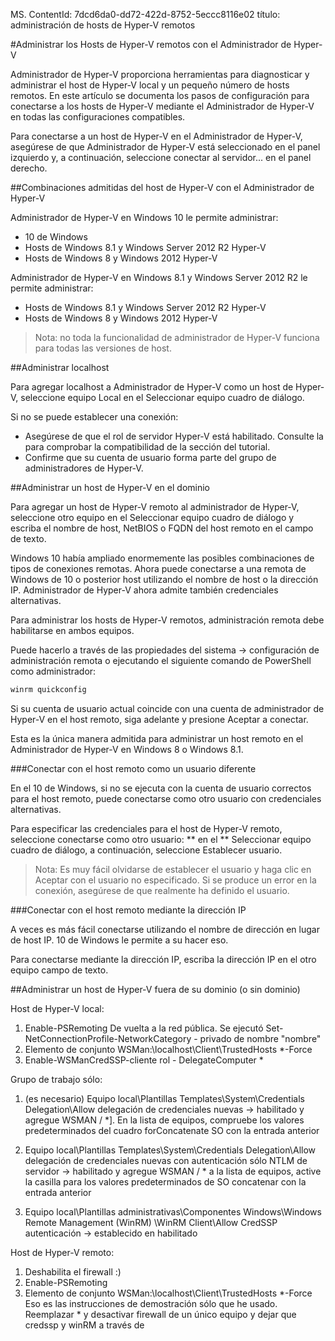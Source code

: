 MS. ContentId: 7dcd6da0-dd72-422d-8752-5eccc8116e02
título: administración de hosts de Hyper-V remotos

#Administrar los Hosts de Hyper-V remotos con el Administrador de Hyper-V

Administrador de Hyper-V proporciona herramientas para diagnosticar y administrar el host de Hyper-V local y un pequeño número de hosts remotos.
En este artículo se documenta los pasos de configuración para conectarse a los hosts de Hyper-V mediante el Administrador de Hyper-V en todas las configuraciones compatibles.

Para conectarse a un host de Hyper-V en el Administrador de Hyper-V, asegúrese de que <g id="cc977c94-2674-4707-88d1-9f0c435b88a7" ctype="x-strong">Administrador de Hyper-V</g> está seleccionado en el panel izquierdo y, a continuación, seleccione <g id="9a7f017b-0fd9-43ee-9442-746c9882ead1" ctype="x-strong">conectar al servidor...</g> en el panel derecho.

<g id="71bbae65-a430-4443-ad68-905060965490" ctype="x-linkText"></g>

##Combinaciones admitidas del host de Hyper-V con el Administrador de Hyper-V

Administrador de Hyper-V en Windows 10 le permite administrar:
* 10 de Windows
* Hosts de Windows 8.1 y Windows Server 2012 R2 Hyper-V
* Hosts de Windows 8 y Windows 2012 Hyper-V

Administrador de Hyper-V en Windows 8.1 y Windows Server 2012 R2 le permite administrar:
* Hosts de Windows 8.1 y Windows Server 2012 R2 Hyper-V
* Hosts de Windows 8 y Windows 2012 Hyper-V

> <g id="a1304d07-46f5-4160-9d0c-cd630529767c" ctype="x-strong">Nota:</g> no toda la funcionalidad de administrador de Hyper-V funciona para todas las versiones de host.

##Administrar localhost

Para agregar localhost a Administrador de Hyper-V como un host de Hyper-V, seleccione <g id="b92681db-267d-4e52-ba64-1e1ae900396b" ctype="x-strong">equipo Local</g> en el <g id="7d20b0e5-4999-4f80-ab20-d7a0db4eb995" ctype="x-strong">Seleccionar equipo</g> cuadro de diálogo.

<g id="c9f8d732-f013-4cbc-88ff-ed8e7aa0fe57" ctype="x-linkText"></g>

Si no se puede establecer una conexión:
*  Asegúrese de que el rol de servidor Hyper-V está habilitado.
   Consulte la <g id="676abc89-5337-4a5b-97ef-53196c532eebCapsExtId1" ctype="x-linkText">para comprobar la compatibilidad de la sección del tutorial</g><g id="676abc89-5337-4a5b-97ef-53196c532eebCapsExtId2" ctype="x-title"></g>.
*  Confirme que su cuenta de usuario forma parte del grupo de administradores de Hyper-V.


##Administrar un host de Hyper-V en el dominio

Para agregar un host de Hyper-V remoto al administrador de Hyper-V, seleccione <g id="2e030d78-c1ae-439c-be02-056999ed7b37" ctype="x-strong">otro equipo</g> en el <g id="9b4996fa-eabd-4ea4-89b6-a8ee4af85be7" ctype="x-strong">Seleccionar equipo</g> cuadro de diálogo y escriba el nombre de host, NetBIOS o FQDN del host remoto en el campo de texto.

<g id="3e27e7fd-7951-4e94-829e-cdbf2cdea8a8" ctype="x-linkText"></g>

Windows 10 había ampliado enormemente las posibles combinaciones de tipos de conexiones remotas.
Ahora puede conectarse a una remota de Windows de 10 o posterior host utilizando el nombre de host o la dirección IP.
Administrador de Hyper-V ahora admite también credenciales alternativas.

Para administrar los hosts de Hyper-V remotos, administración remota debe habilitarse en ambos equipos.

Puede hacerlo a través de <g id="f6de2212-019d-4338-b73d-b23348e6b81a" ctype="x-code">las propiedades del sistema -> configuración de administración remota</g> o ejecutando el siguiente comando de PowerShell como administrador:

``` PowerShell
winrm quickconfig
```

Si su cuenta de usuario actual coincide con una cuenta de administrador de Hyper-V en el host remoto, siga adelante y presione <g id="ce38afbf-eb71-4a89-bbdf-d0ff6df78d6c" ctype="x-strong">Aceptar</g> a conectar.

Esta es la única manera admitida para administrar un host remoto en el Administrador de Hyper-V en Windows 8 o Windows 8.1.


###Conectar con el host remoto como un usuario diferente

En el 10 de Windows, si no se ejecuta con la cuenta de usuario correctos para el host remoto, puede conectarse como otro usuario con credenciales alternativas.

Para especificar las credenciales para el host de Hyper-V remoto, seleccione <g id="d42091ec-d02e-4f6f-a7c4-054ed4633ead" ctype="x-strong">conectarse como otro usuario: ** en el ** Seleccionar equipo</g> cuadro de diálogo, a continuación, seleccione <g id="88065c2c-13f5-43a9-a4ac-b5e1ab0a7842" ctype="x-strong">Establecer usuario</g>.

<g id="ea2672dd-fada-4833-a7ab-c8819e10d2f6" ctype="x-linkText"></g>

> Nota: Es muy fácil olvidarse de establecer el usuario y haga clic en Aceptar con el usuario no especificado.
> Si se produce un error en la conexión, asegúrese de que realmente ha definido el usuario.

###Conectar con el host remoto mediante la dirección IP

A veces es más fácil conectarse utilizando el nombre de dirección en lugar de host IP.
10 de Windows le permite a su hacer eso.

Para conectarse mediante la dirección IP, escriba la dirección IP en el <g id="5ede8d91-fc19-4aea-87b7-334f175ce953" ctype="x-strong">otro equipo</g> campo de texto.


##Administrar un host de Hyper-V fuera de su dominio (o sin dominio)

Host de Hyper-V local:
1.  Enable-PSRemoting
De vuelta a la red pública.
   Se ejecutó
Set-NetConnectionProfile-NetworkCategory - privado de nombre "nombre"
2. Elemento de conjunto WSMan:\localhost\Client\TrustedHosts *-Force
3. Enable-WSManCredSSP-cliente rol - DelegateComputer *

Grupo de trabajo sólo:
1. (es necesario) Equipo local\Plantillas Templates\System\Credentials Delegation\Allow delegación de credenciales nuevas → habilitado y agregue WSMAN / *].
   En la lista de equipos, compruebe los valores predeterminados del cuadro forConcatenate SO con la entrada anterior
   
2. Equipo local\Plantillas Templates\System\Credentials Delegation\Allow delegación de credenciales nuevas con autenticación sólo NTLM de servidor → habilitado y agregue WSMAN / * a la lista de equipos, active la casilla para los valores predeterminados de SO concatenar con la entrada anterior
3. Equipo local\Plantillas administrativas\Componentes Windows\Windows Remote Management (WinRM) \WinRM Client\Allow CredSSP autenticación → establecido en habilitado

Host de Hyper-V remoto:
1. Deshabilita el firewall :)
2. Enable-PSRemoting
3. Elemento de conjunto WSMan:\localhost\Client\TrustedHosts *-Force
Eso es las instrucciones de demostración sólo que he usado.
   Reemplazar * y desactivar firewall de un único equipo y dejar que credssp y winRM a través de






